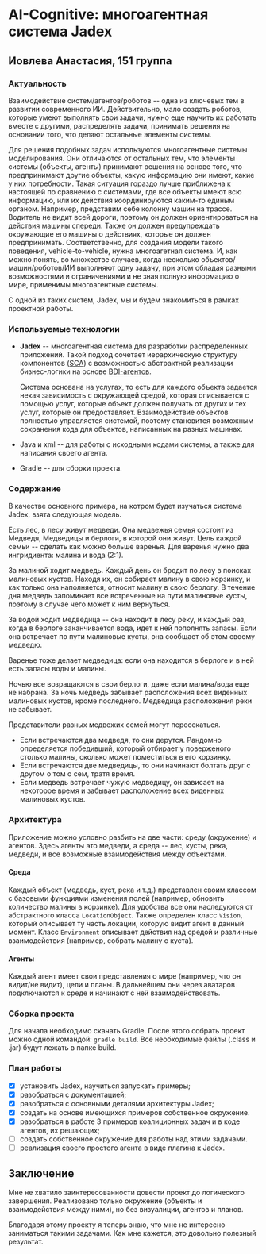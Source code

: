 # AI-Cognitive: многоагентная система Jadex
## Иовлева Анастасия, 151 группа

### Актуальность
Взаимодействие систем/агентов/роботов -- одна из ключевых тем в развитии современного ИИ. Действительно, мало создать роботов, которые умеют выполнять свои задачи, нужно еще научить их работать вместе с другими, распределять задачи, принимать решения на основании того, что делают остальные элементы системы.

Для решения подобных задач используются многоагентные системы моделирования. Они отличаются от остальных тем, что элементы системы (объекты, агенты) принимают решения на основе того, что предпринимают другие объекты, какую информацию они имеют, какие у них потребности. Такая ситуация гораздо лучше приближена к настоящей по сравнению с системами, где все объекты имеют всю информацию, или их действия координируются каким-то единым органом. Например, представим себе колонну машин на трассе. Водитель не видит всей дороги, поэтому он должен ориентироваться на действия машины спереди. Также он должен предупреждать окружающие его машины о действиях, которые он должен предпринимать. Соответственно, для создания модели такого поведения, vehicle-to-vehicle, нужна многоагетная система. И, как можно понять, во множестве случаев, когда несколько объектов/машин/роботов/ИИ выполняют одну задачу, при этом обладая разными возможностями и ограничениями и не зная полную информацию о мире, применимы многоагентные системы.

С одной из таких систем, Jadex, мы и будем знакомиться в рамках проектной работы.

### Используемые технологии
* **Jadex** -- многоагентная система для разработки распределенных приложений. Такой подход сочетает иерархическую структуру компонентов ([SCA](https://en.wikipedia.org/wiki/Service_Component_Architecture "Service Component Architecture")) с возможностью абстрактной реализации бизнес-логики на основе [BDI-агентов](https://en.wikipedia.org/wiki/Belief%E2%80%93desire%E2%80%93intention_software_model "Belief–desire–intention software model").
   
   Система основана на услугах, то есть для каждого объекта задается некая зависимость с окружающей средой, которая описывается с помощью услуг, которые объект должен получать от других и тех услуг, которые он предоставляет. Взаимодействие объектов полностью управляется системой, поэтому становится возможным сохранения кода для объектов, написанных на разных машинах.
* Java и xml -- для работы с исходными кодами системы, а также для написания своего агента.
* Gradle -- для сборки проекта.

### Содержание
В качестве основного примера, на котром будет изучаться система Jadex, взята следующая модель.

Есть лес, в лесу живут медведи. Она медвежья семья состоит из Медведя, Медведицы и берлоги, в которой они живут. Цель каждой семьи -- сделать как можно больше варенья. Для варенья нужно два ингридиента: малина и вода (2:1).

За малиной ходит медведь. Каждый день он бродит по лесу в поисках малиновых кустов. Находя их, он собирает малину в свою корзинку, и как только она наполняется, относит малину в свою берлогу. В течение дня медведь запоминает все встреченные на пути малиновые кусты, поэтому в случае чего может к ним вернуться.

За водой ходит медведица -- она находит в лесу реку, и каждый раз, когда в берлоге заканчивается вода, идет к ней пополнять запасы. Если она встречает по пути малиновые кусты, она сообщает об этом своему медведю.

Варенье тоже делает медведица: если она находится в берлоге и в ней есть запасы воды и малины.

Ночью все возращаются в свои берлоги, даже если малина/вода еще не набрана. За ночь медведь забывает расположения всех виденных малиновых кустов, кроме последнего. Медведица расположения реки не забывает.

Представители разных медвежих семей могут пересекаться.
* Если встречаются два медведя, то они дерутся. Рандомно определяется победивший, который отбирает у поверженого столько малины, сколько может поместиться в его корзинку.
* Если встречаются две медведицы, то они начинают болтать друг с другом о том о сем, тратя время.
* Если медведь встречает чужую медведицу, он зависает на некоторое время и забывает расположение всех виденных малиновых кустов.

### Архитектура
Приложение можно условно разбить на две части: среду (окружение) и агентов. Здесь агенты это медведи, а среда -- лес, кусты, река, медведи, и все возможные взаимодействия между объектами.
#### Среда
Каждый объект (медведь, куст, река и т.д.) представлен своим классом с базовыми функциями изменения полей (например, обновить количество малины в корзинке). Для удобства все они наследуются от абстрактного класса `LocationObject`. Также определен класс `Vision`, который описывает ту часть локации, которую видит агент в данный момент. Класс `Environment` описывает действия над средой и различные взаимодействия (например, собрать малину с куста).
#### Агенты
Каждый агент имеет свои представления о мире (например, что он видит/не видит), цели и планы. В дальнейшем они через аватаров подключаются к среде и начинают с ней взаимодействовать.

### Сборка проекта
Для начала необходимо скачать Gradle. После этого собрать проект можно одной командой: `gradle build`. Все необходимые файлы (.class и .jar) будут лежать в папке build.

### План работы
* [x] установить Jadex, научиться запускать примеры;
* [x] разобраться с документацией;
* [x] разобраться с основными деталями архитектуры Jadex;
* [x] создать на основе имеющихся примеров собственное окружение.
* [x] разобраться в работе 3 примеров коалиционных задач и в коде агентов, их решающих;
* [ ] создать собственное окружение для работы над этими задачами.
* [ ] реализация своего простого агента в виде плагина к Jadex.

## Заключение
Мне не хватило заинтересованности довести проект до логического завершения. Реализовано только окружение (объекты и взаимодействия между ними), но без визуалиции, агентов и планов.

Благодаря этому проекту я теперь знаю, что мне не интересно заниматься такими задачами. Как мне кажется, это довольно полезный результат.
